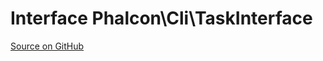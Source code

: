 # Interface **Phalcon\\Cli\\TaskInterface**

<a href="https://github.com/phalcon/cphalcon/blob/master/phalcon/cli/taskinterface.zep" class="btn btn-default btn-sm">Source on GitHub</a>
